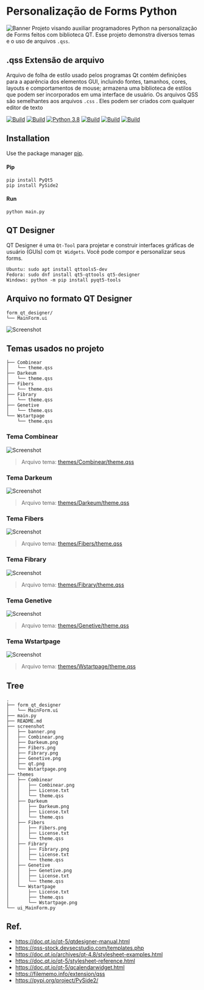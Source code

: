 # Personalização de Forms Python

![Banner](screenshot/banner.png)
Projeto visando auxiliar programadores Python na personalização de Forms feitos com biblioteca QT.
Esse projeto demonstra diversos temas e o uso de arquivos ```.qss```.

## .qss Extensão de arquivo

Arquivo de folha de estilo usado pelos programas Qt contém definições para a aparência dos elementos GUI, incluindo fontes, tamanhos, cores, layouts e comportamentos de mouse; armazena uma biblioteca de estilos que podem ser incorporados em uma interface de usuário.
Os arquivos QSS são semelhantes aos arquivos ```.css``` . Eles podem ser criados com qualquer editor de texto


[![Build](https://img.shields.io/badge/Supported_OS-Linux-orange.svg)]()
[![Build](https://img.shields.io/badge/Supported_OS-Mac-orange.svg)]()
[![Python 3.8](https://img.shields.io/badge/Python-3.8-yellow.svg)](https://www.python.org/)
[![Build](https://img.shields.io/badge/PySide-2-blue.svg)](https://pypi.org/project/PySide2/)
[![Build](https://img.shields.io/badge/PyQt-5-blue.svg)](https://pypi.org/project/PyQt5/)
[![Build](https://img.shields.io/badge/QT_Designer-5-green.svg)](https://doc.qt.io/qt-5/qtdesigner-manual.html)

## Installation
Use the package manager [pip](https://pip.pypa.io/en/stable/).
#### Pip

```properties
pip install PyQt5
pip install PySide2
```

#### Run
```properties
python main.py
```

## QT Designer
QT Designer é uma ```Qt-Tool``` para projetar e construir interfaces gráficas de usuário (GUIs) com ```Qt Widgets```. Você pode compor e personalizar seus forms.

```properties
Ubuntu: sudo apt install qttools5-dev
Fedora: sudo dnf install qt5-qttools qt5-designer
Windows: python -m pip install pyqt5-tools
```


## Arquivo no formato QT Designer

```properties
form_qt_designer/
└── MainForm.ui
```
![Screenshot](screenshot/qt.png)

## Temas usados no projeto
```properties
├── Combinear
│   └── theme.qss
├── Darkeum
│   └── theme.qss
├── Fibers
│   └── theme.qss
├── Fibrary
│   └── theme.qss
├── Genetive
│   └── theme.qss
└── Wstartpage
    └── theme.qss
```

### Tema Combinear
![Screenshot](screenshot/Combinear.png)
> Arquivo tema: [themes/Combinear/theme.qss](themes/Combinear/theme.qss)
### Tema Darkeum
![Screenshot](screenshot/Darkeum.png)
> Arquivo tema: [themes/Darkeum/theme.qss](themes/Darkeum/theme.qss)
### Tema Fibers
![Screenshot](screenshot/Fibers.png)
> Arquivo tema: [themes/Fibers/theme.qss](themes/Fibers/theme.qss)
### Tema Fibrary
![Screenshot](screenshot/Fibrary.png)
> Arquivo tema: [themes/Fibrary/theme.qss](themes/Fibrary/theme.qss)
### Tema Genetive
![Screenshot](screenshot/Genetive.png)
> Arquivo tema: [themes/Genetive/theme.qss](themes/Genetive/theme.qss)
### Tema Wstartpage
![Screenshot](screenshot/Wstartpage.png)
> Arquivo tema: [themes/Wstartpage/theme.qss](themes/Wstartpage/theme.qss)


## Tree
```properties
.
├── form_qt_designer
│   └── MainForm.ui
├── main.py
├── README.md
├── screenshot
│   ├── banner.png
│   ├── Combinear.png
│   ├── Darkeum.png
│   ├── Fibers.png
│   ├── Fibrary.png
│   ├── Genetive.png
│   ├── qt.png
│   └── Wstartpage.png
├── themes
│   ├── Combinear
│   │   ├── Combinear.png
│   │   ├── License.txt
│   │   └── theme.qss
│   ├── Darkeum
│   │   ├── Darkeum.png
│   │   ├── License.txt
│   │   └── theme.qss
│   ├── Fibers
│   │   ├── Fibers.png
│   │   ├── License.txt
│   │   └── theme.qss
│   ├── Fibrary
│   │   ├── Fibrary.png
│   │   ├── License.txt
│   │   └── theme.qss
│   ├── Genetive
│   │   ├── Genetive.png
│   │   ├── License.txt
│   │   └── theme.qss
│   └── Wstartpage
│       ├── License.txt
│       ├── theme.qss
│       └── Wstartpage.png
└── ui_MainForm.py
```

## Ref.
- https://doc.qt.io/qt-5/qtdesigner-manual.html
- https://qss-stock.devsecstudio.com/templates.php
- https://doc.qt.io/archives/qt-4.8/stylesheet-examples.html
- https://doc.qt.io/qt-5/stylesheet-reference.html
- https://doc.qt.io/qt-5/qcalendarwidget.html
- https://filememo.info/extension/qss
- https://pypi.org/project/PySide2/
